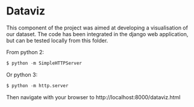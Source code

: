 # Dataviz

This component of the project was aimed at developing a visualisation of our dataset. The code has been integrated in the django web application, but can be tested locally from this folder.

From python 2:
```python
$ python -m SimpleHTTPServer
```

Or python 3:
```python
$ python -m http.server
```

Then navigate with your browser to http://localhost:8000/dataviz.html

